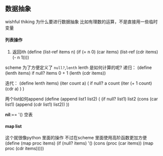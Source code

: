## 数据抽象

wishful thiking
为什么要进行数据抽象
比如有理数的运算，不是直接用一些临时变量

#### 列表操作
1. 返回ith 
(define (list-ref items n)
(if (= n 0)
(car items)
(list-ref (cdr items) (- n 1))))

scheme 为了方便定义了 `null?`,`lenth`
lenth 是如何计算的呢?
递归：
(define (lenth items)
if null? items
    0
    + 1 (lenth (cdr items))

迭代：
(define lenth items)
(iter count a)
(
    if null? a
        count
        (iter (+ 1 count) (cdr a) )
)  

两个list如何append
(define (append list1 list2)
(
    (if null? list1)
    list2
    (cons (car list1) (append (cdr list1) list2))
))

**nil**:== '() 空表

#### map list
这个就很像python 里面的操作
不过在scheme 里面使用高阶函数更加方便
(define (map proc items)
(if (null? items)
'()
(cons (proc (car items))
(map proc (cdr items)))))